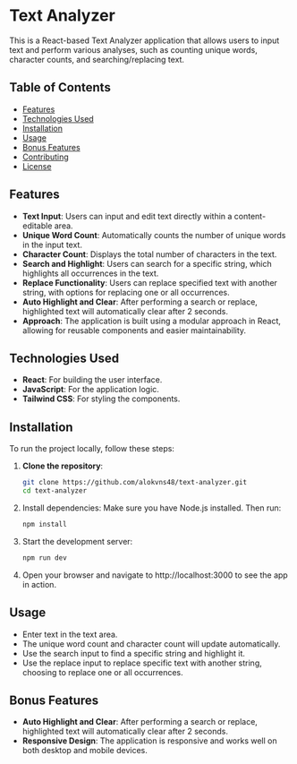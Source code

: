 # Text Analyzer

This is a React-based Text Analyzer application that allows users to input text and perform various analyses, such as counting unique words, character counts, and searching/replacing text.

## Table of Contents

- [Features](#features)
- [Technologies Used](#technologies-used)
- [Installation](#installation)
- [Usage](#usage)
- [Bonus Features](#bonus-features)
- [Contributing](#contributing)
- [License](#license)

## Features

- **Text Input**: Users can input and edit text directly within a content-editable area.
- **Unique Word Count**: Automatically counts the number of unique words in the input text.
- **Character Count**: Displays the total number of characters in the text.
- **Search and Highlight**: Users can search for a specific string, which highlights all occurrences in the text.
- **Replace Functionality**: Users can replace specified text with another string, with options for replacing one or all occurrences.
- **Auto Highlight and Clear**: After performing a search or replace, highlighted text will automatically clear after 2 seconds.
- **Approach**: The application is built using a modular approach in React, allowing for reusable components and easier maintainability.

## Technologies Used

- **React**: For building the user interface.
- **JavaScript**: For the application logic.
- **Tailwind CSS**: For styling the components.

## Installation

To run the project locally, follow these steps:

1. **Clone the repository**:
   ```bash
   git clone https://github.com/alokvns48/text-analyzer.git
   cd text-analyzer
   ```
2. Install dependencies: Make sure you have Node.js installed. Then run:
    ```bash
    npm install

    ```
3. Start the development server:
    ```bash
    npm run dev
    ```

4. Open your browser and navigate to http://localhost:3000 to see the app in action.


## Usage

- Enter text in the text area.
- The unique word count and character count will update automatically.
- Use the search input to find a specific string and highlight it.
- Use the replace input to replace specific text with another string, choosing to replace one or all occurrences.

## Bonus Features

- **Auto Highlight and Clear**: After performing a search or replace, highlighted text will automatically clear after 2 seconds.
- **Responsive Design**: The application is responsive and works well on both desktop and mobile devices.

